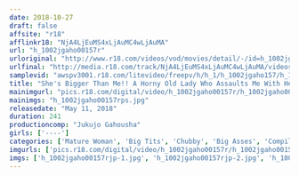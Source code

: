 ```yaml
---
date: 2018-10-27
draft: false
affsite: "r18"
afflinkr18: "NjA4LjEuMS4xLjAuMC4wLjAuMA"
url: "h_1002jgaho00157r"
urloriginal: "http://www.r18.com/videos/vod/movies/detail/-/id=h_1002jgaho00157r"
urlfinal: "http://media.r18.com/track/NjA4LjEuMS4xLjAuMC4wLjAuMA/videos/vod/movies/detail/-/id=h_1002jgaho00157r"
samplevid: "awspv3001.r18.com/litevideo/freepv/h/h_1/h_1002jgaho157/h_1002jgaho157_dmb_w.mp4"
title: "She's Bigger Than Me!! A Horny Old Lady Who Assaults Me With Her Amazing Voluptuous Body 240 Furious Minutes"
mainimgurl: "pics.r18.com/digital/video/h_1002jgaho00157r/h_1002jgaho00157rps.jpg"
mainimgs: "h_1002jgaho00157rps.jpg"
releasedate: "May 11, 2018"
duration: 241
productioncomp: "Jukujo Gahousha"
girls: ['----']
categories: ['Mature Woman', 'Big Tits', 'Chubby', 'Big Asses', 'Compilation', 'Over 4 Hours']
imgurls: ['pics.r18.com/digital/video/h_1002jgaho00157r/h_1002jgaho00157rjp-1.jpg', 'pics.r18.com/digital/video/h_1002jgaho00157r/h_1002jgaho00157rjp-2.jpg', 'pics.r18.com/digital/video/h_1002jgaho00157r/h_1002jgaho00157rjp-3.jpg', 'pics.r18.com/digital/video/h_1002jgaho00157r/h_1002jgaho00157rjp-4.jpg', 'pics.r18.com/digital/video/h_1002jgaho00157r/h_1002jgaho00157rjp-5.jpg', 'pics.r18.com/digital/video/h_1002jgaho00157r/h_1002jgaho00157rjp-6.jpg', 'pics.r18.com/digital/video/h_1002jgaho00157r/h_1002jgaho00157rjp-7.jpg', 'pics.r18.com/digital/video/h_1002jgaho00157r/h_1002jgaho00157rjp-8.jpg', 'pics.r18.com/digital/video/h_1002jgaho00157r/h_1002jgaho00157rjp-9.jpg', 'pics.r18.com/digital/video/h_1002jgaho00157r/h_1002jgaho00157rjp-10.jpg', 'pics.r18.com/digital/video/h_1002jgaho00157r/h_1002jgaho00157rjp-11.jpg', 'pics.r18.com/digital/video/h_1002jgaho00157r/h_1002jgaho00157rjp-12.jpg', 'pics.r18.com/digital/video/h_1002jgaho00157r/h_1002jgaho00157rjp-13.jpg', 'pics.r18.com/digital/video/h_1002jgaho00157r/h_1002jgaho00157rjp-14.jpg', 'pics.r18.com/digital/video/h_1002jgaho00157r/h_1002jgaho00157rjp-15.jpg', 'pics.r18.com/digital/video/h_1002jgaho00157r/h_1002jgaho00157rjp-16.jpg', 'pics.r18.com/digital/video/h_1002jgaho00157r/h_1002jgaho00157rjp-17.jpg', 'pics.r18.com/digital/video/h_1002jgaho00157r/h_1002jgaho00157rjp-18.jpg', 'pics.r18.com/digital/video/h_1002jgaho00157r/h_1002jgaho00157rjp-19.jpg', 'pics.r18.com/digital/video/h_1002jgaho00157r/h_1002jgaho00157rjp-20.jpg']
imgs: ['h_1002jgaho00157rjp-1.jpg', 'h_1002jgaho00157rjp-2.jpg', 'h_1002jgaho00157rjp-3.jpg', 'h_1002jgaho00157rjp-4.jpg', 'h_1002jgaho00157rjp-5.jpg', 'h_1002jgaho00157rjp-6.jpg', 'h_1002jgaho00157rjp-7.jpg', 'h_1002jgaho00157rjp-8.jpg', 'h_1002jgaho00157rjp-9.jpg', 'h_1002jgaho00157rjp-10.jpg', 'h_1002jgaho00157rjp-11.jpg', 'h_1002jgaho00157rjp-12.jpg', 'h_1002jgaho00157rjp-13.jpg', 'h_1002jgaho00157rjp-14.jpg', 'h_1002jgaho00157rjp-15.jpg', 'h_1002jgaho00157rjp-16.jpg', 'h_1002jgaho00157rjp-17.jpg', 'h_1002jgaho00157rjp-18.jpg', 'h_1002jgaho00157rjp-19.jpg', 'h_1002jgaho00157rjp-20.jpg']
---
```

